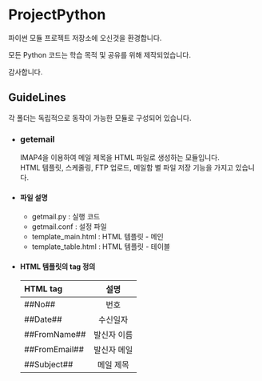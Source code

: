 # ProjectPython
파이썬 모듈 프로젝트 저장소에 오신것을 환경합니다. 

모든 Python 코드는 학습 목적 및 공유를 위해 제작되었습니다.

감사합니다.


## GuideLines
각 폴더는 독립적으로 동작이 가능한 모듈로 구성되어 있습니다.


- ### getemail

  IMAP4을 이용하여 메일 제목을 HTML 파일로 생성하는 모듈입니다.<br>
  HTML 템플릿, 스케줄링, FTP 업로드, 메일함 별 파일 저장 기능을 가지고 있습니다.<br>
  
- #### 파일 설명
  - getmail.py : 실행 코드
  - getmail.conf : 설정 파일
  - template_main.html : HTML 템플릿 - 메인
  - template_table.html : HTML 템플릿 - 테이블
    
- #### HTML 템플릿의 tag 정의
    | HTML tag          | 설명               |
    | :---------------- | :----------------: |
    | \##No##           | 번호               |
    | \##Date##         | 수신일자           |
    | \##FromName##     | 발신자 이름        |
    | \##FromEmail##    | 발신자 메일        |
    | \##Subject##      | 메일 제목          |

      









